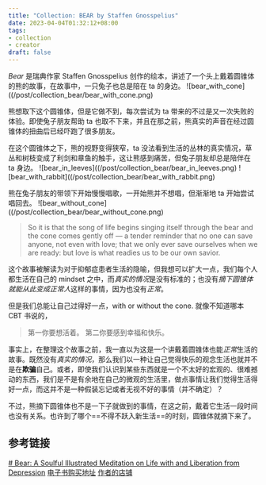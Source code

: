 ```yaml
---
title: "Collection: BEAR by Staffen Gnosspelius"
date: 2023-04-04T01:32:12+08:00
tags:
- collection
- creator
draft: false
---
```

*Bear* 是瑞典作家 Staffen Gnosspelius 创作的绘本，讲述了一个头上戴着圆锥体的熊的故事，在故事中，一只兔子也总是陪在 ta 的身边。
![bear_with_cone]((/post/collection_bear/bear_with_cone.png)

熊想取下这个圆锥体，但是它做不到，每次尝试为 ta 带来的不过是又一次失败的体验。即使兔子朋友帮助 ta 也取不下来，并且在那之前，熊真实的声音在经过圆锥体的扭曲后已经吓跑了很多朋友。

在这个圆锥体之下，熊的视野变得狭窄，ta 没法看到生活的丛林的真实情况，草丛和树枝变成了利剑和章鱼的触手，这让熊感到痛苦，但兔子朋友却总是陪伴在 ta 身边。
![bear_in_leeves]((/post/collection_bear/bear_in_leeves.png)
![bear_with_rabbit]((/post/collection_bear/bear_with_rabbit.png)

熊在兔子朋友的带领下开始慢慢唱歌，一开始熊并不想唱，但渐渐地 ta 开始尝试唱回去。
![bear_without_cone]((/post/collection_bear/bear_without_cone.png)

> So it is that the song of life begins singing itself through the bear and the cone comes gently off — a tender reminder that no one can save anyone, not even with love; that we only ever save ourselves when we are ready: but love is what readies us to be our own savior.

这个故事被解读为对于抑郁症患者生活的隐喻，但我想可以扩大一点，我们每个人都生活在自己的 mindset 之中，而*真实的情况*是没有标准的；也没有*摘下圆锥体就能从此变成正常人*这样的事情，因为也没有*正常*。

但是我们总能让自己过得好一点，with or without the cone. 就像不知道哪本 CBT 书说的，
> 第一你要想活着。
> 第二你要感到幸福和快乐。

事实上，在整理这个故事之前，我一直以为这是一个讲戴着圆锥体也能*正常*生活的故事。既然没有*真实的情况*，那么我们以一种让自己觉得快乐的观念生活也就并不是在**欺骗**自己。或者，即使我们认识到某些东西就是一个不太好的宏观的、很难撼动的东西，我们是不是有余地在自己的微观的生活里，做点事情让我们觉得生活得好一点，而这并不是一种假装忘记或者无视不好的事情（并不确定）？

不过，熊摘下圆锥体也不是一下子就做到的事情，在这之前，戴着它生活一段时间也没有关系。也许到了哪个==不得不跃入新生活==的时刻，圆锥体就摘下来了。

## 参考链接
[# Bear: A Soulful Illustrated Meditation on Life with and Liberation from Depression](https://www.themarginalian.org/2023/02/22/staffan-gnosspelius-bear/?mc_cid=ca7902b618&mc_eid=50c6c8c705)
[电子书购买地址](https://www.amazon.com/Bear-Staffan-Gnosspelius-ebook/dp/B09RPH7TDB)
[作者的店铺](https://www.gnosspelius.com/shop)